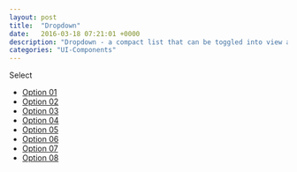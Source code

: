 ```yaml
---
layout: post
title:  "Dropdown"
date:   2016-03-18 07:21:01 +0000
description: "Dropdown - a compact list that can be toggled into view as needed."
categories: "UI-Components"
---
```

<div class="dropdown">
    <div class="dropdown__selected-value">Select</div>
    <ul>
        <li class="dropdown__list"><a href="#">Option 01</a></li>
        <li class="dropdown__list"><a href="#">Option 02</a></li>
        <li class="dropdown__list"><a href="#">Option 03</a></li>
        <li class="dropdown__list"><a href="#">Option 04</a></li>
        <li class="dropdown__list"><a href="#">Option 05</a></li>
        <li class="dropdown__list"><a href="#">Option 06</a></li>
        <li class="dropdown__list"><a href="#">Option 07</a></li>
        <li class="dropdown__list"><a href="#">Option 08</a></li>
    <ul>
</div>
